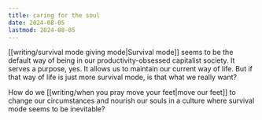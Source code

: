 ```yaml
---
title: caring for the soul
date: 2024-08-05
lastmod: 2024-08-05
---
```

[[writing/survival mode giving mode|Survival mode]] seems to be the default way of being in our productivity-obsessed capitalist society. It serves a purpose, yes. It allows us to maintain our current way of life. But if that way of life is just more survival mode, is that what we really want?

How do we [[writing/when you pray move your feet|move our feet]] to change our circumstances and nourish our souls in a culture where survival mode seems to be inevitable?